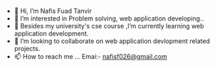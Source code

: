 - 👋 Hi, I’m Nafis Fuad Tanvir
- 👀 I’m interested in Problem solving, web application developing..
- 🌱 Besides my university's cse course ,I’m currently learning web application development. 
- 💞️ I’m looking to collaborate on web application devlopment related projects.
- 📫 How to reach me ... Emai:- nafisf026@gmail.com

<!---
NafisFuadTanvir/NafisFuadTanvir is a ✨ special ✨ repository because its `README.md` (this file) appears on your GitHub profile.
You can click the Preview link to take a look at your changes.
--->
